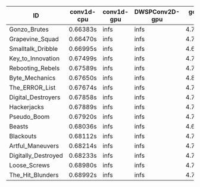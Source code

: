 |ID|conv1d-cpu|conv1d-gpu|DWSPConv2D-gpu|gemm-gpu|avg|
|-|-|-|-|-|-|
|Gonzo_Brutes|0.66383s|infs|infs|4.74216s|infs|
|Grapevine_Squad|0.66470s|infs|infs|4.71606s|infs|
|Smalltalk_Dribble|0.66995s|infs|infs|4.64866s|infs|
|Key_to_Innovation|0.67499s|infs|infs|4.70358s|infs|
|Rebooting_Rebels|0.67589s|infs|infs|4.74857s|infs|
|Byte_Mechanics|0.67650s|infs|infs|4.80298s|infs|
|The_ERROR_List|0.67674s|infs|infs|4.75599s|infs|
|Digital_Destroyers|0.67858s|infs|infs|4.74865s|infs|
|Hackerjacks|0.67889s|infs|infs|4.73795s|infs|
|Pseudo_Boom|0.67920s|infs|infs|4.74910s|infs|
|Beasts|0.68036s|infs|infs|4.67990s|infs|
|Blackouts|0.68112s|infs|infs|4.76023s|infs|
|Artful_Maneuvers|0.68214s|infs|infs|4.72132s|infs|
|Digitally_Destroyed|0.68233s|infs|infs|4.72481s|infs|
|Loose_Screws|0.68980s|infs|infs|4.75508s|infs|
|The_Hit_Blunders|0.68992s|infs|infs|4.72249s|infs|
